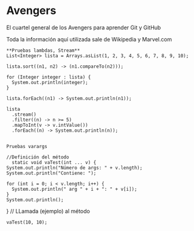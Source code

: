 # Avengers

El cuartel general de los Avengers para aprender Git y GitHub

Toda la información aquí utilizada sale de Wikipedia y Marvel.com

    **Pruebas lambdas, Stream**
    List<Integer> lista = Arrays.asList(1, 2, 3, 4, 5, 6, 7, 8, 9, 10);

    lista.sort((n1, n2) -> (n1.compareTo(n2)));

    for (Integer integer : lista) {
      System.out.println(integer);
    }
    
    lista.forEach((n1) -> System.out.println(n1));
    
    lista
      .stream()
      .filter((n) -> n >= 5)
      .mapToInt(v -> v.intValue())
      .forEach((n) -> System.out.println(n));


    Pruebas varargs
    
    //Definición del método
      static void vaTest(int ... v) {
    System.out.println("Número de args: " + v.length);
    System.out.println("Contiene: ");

    for (int i = 0; i < v.length; i++) {
      System.out.println(" arg " + i + ": " + v[i]); 
    }
    System.out.println();
  }
  // LLamada (ejemplo) al método
  
    vaTest(10, 10);
    
    
